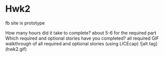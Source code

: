 Hwk2
====

fb site ix prototype


How many hours did it take to complete? about 5-6 for the required part 
Which required and optional stories have you completed?  all required
GIF walkthrough of all required and optional stories (using LICEcap)  ![alt tag] (hwk2.gif)

